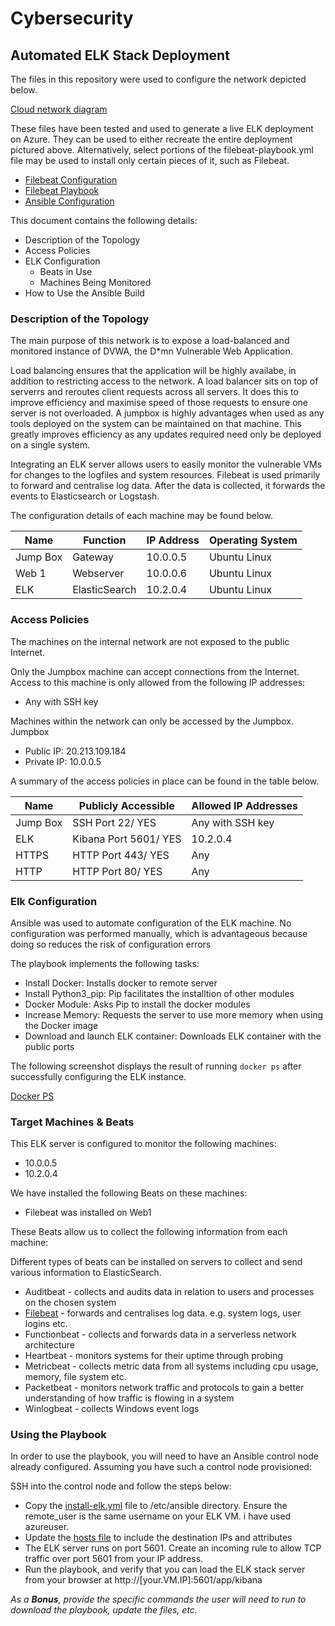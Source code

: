 # Cybersecurity

## Automated ELK Stack Deployment

The files in this repository were used to configure the network depicted below.

[Cloud network diagram](https://github.com/nona-hu/Cybersecurity/blob/main/Diagrams/Cloud%20Security%20Network.png)

These files have been tested and used to generate a live ELK deployment on Azure. They can be used to either recreate the entire deployment pictured above. Alternatively, select portions of the filebeat-playbook.yml file may be used to install only certain pieces of it, such as Filebeat.

- [Filebeat Configuration](https://github.com/nona-hu/Cybersecurity/blob/main/Ansible/filebeat-config.yml) 
- [Filebeat Playbook](https://github.com/nona-hu/Cybersecurity/blob/main/Ansible/filebeat-playbook.yml)
- [Ansible Configuration]()

This document contains the following details:
- Description of the Topology
- Access Policies
- ELK Configuration
  - Beats in Use
  - Machines Being Monitored
- How to Use the Ansible Build


### Description of the Topology

The main purpose of this network is to expose a load-balanced and monitored instance of DVWA, the D*mn Vulnerable Web Application.

Load balancing ensures that the application will be highly availabe, in addition to restricting access to the network.
A load balancer sits on top of serverrs and reroutes client requests across all servers. It does this to improve efficiency and maximise speed of those requests to ensure one server is not overloaded.
A jumpbox is highly advantages when used as any tools deployed on the system can be maintained on that machine. This greatly improves efficiency as any updates required need only be deployed on a single system. 

Integrating an ELK server allows users to easily monitor the vulnerable VMs for changes to the logfiles and system resources.
Filebeat is used primarily to forward and centralise log data. After the data is collected, it forwards the events to Elasticsearch or Logstash.


The configuration details of each machine may be found below.

| Name     | Function | IP Address | Operating System |
|----------|----------|------------|------------------|
| Jump Box | Gateway  | 10.0.0.5   | Ubuntu Linux     |
| Web 1    | Webserver| 10.0.0.6   | Ubuntu Linux     |
| ELK      | ElasticSearch | 10.2.0.4   | Ubuntu Linux     |

### Access Policies

The machines on the internal network are not exposed to the public Internet. 

Only the Jumpbox machine can accept connections from the Internet. Access to this machine is only allowed from the following IP addresses:
- Any with SSH key 

Machines within the network can only be accessed by the Jumpbox.
Jumpbox
- Public IP: 20.213.109.184
- Private IP: 10.0.0.5

A summary of the access policies in place can be found in the table below.

| Name     | Publicly Accessible | Allowed IP Addresses |
|----------|---------------------|----------------------|
| Jump Box | SSH Port 22/ YES    | Any with SSH key     |
|  ELK     | Kibana Port 5601/ YES| 10.2.0.4            |
| HTTPS    | HTTP Port 443/ YES  | Any                  |
| HTTP     | HTTP Port 80/ YES   | Any                  | 

### Elk Configuration

Ansible was used to automate configuration of the ELK machine. No configuration was performed manually, which is advantageous because doing so reduces the risk of configuration errors


The playbook implements the following tasks:
- Install Docker: Installs docker to remote server
- Install Python3_pip: Pip facilitates the installtion of other modules
- Docker Module: Asks Pip to install the docker modules
- Increase Memory: Requests the server to use more memory when using the Docker image
- Download and launch ELK container: Downloads ELK container with the public ports


The following screenshot displays the result of running `docker ps` after successfully configuring the ELK instance.

[Docker PS](Diagrams/dockerps.png)

### Target Machines & Beats
This ELK server is configured to monitor the following machines:
- 10.0.0.5
- 10.2.0.4

We have installed the following Beats on these machines:

- Filebeat was installed on Web1 

These Beats allow us to collect the following information from each machine:

Different types of beats can be installed on servers to collect and send various information to ElasticSearch.

- Auditbeat - collects and audits data in relation to users and processes on the chosen system
- [Filebeat](Diagrams/SSH-login.png) - forwards and centralises log data. e.g. system logs, user logins etc.
- Functionbeat - collects and forwards data in a serverless network architecture
- Heartbeat - monitors systems for their uptime through probing
- Metricbeat - collects metric data from all systems including cpu usage, memory, file system etc.
- Packetbeat - monitors network traffic and protocols to gain a better understanding of how traffic is flowing in a system
- Winlogbeat - collects Windows event logs 

### Using the Playbook
In order to use the playbook, you will need to have an Ansible control node already configured. Assuming you have such a control node provisioned: 

SSH into the control node and follow the steps below:
- Copy the [install-elk.yml](Diagrams/install-elk.png) file to /etc/ansible directory. Ensure the remote_user is the same username on your ELK VM. i have used azureuser. 
- Update the [hosts file](Diagrams/hosts.png) to include the destination IPs and attributes
- The ELK server runs on port 5601. Create an incoming rule to allow TCP traffic over port 5601 from your IP address. 
- Run the playbook, and verify that you can load the ELK stack server from your browser at http://[your.VM.IP]:5601/app/kibana

_As a **Bonus**, provide the specific commands the user will need to run to download the playbook, update the files, etc._
